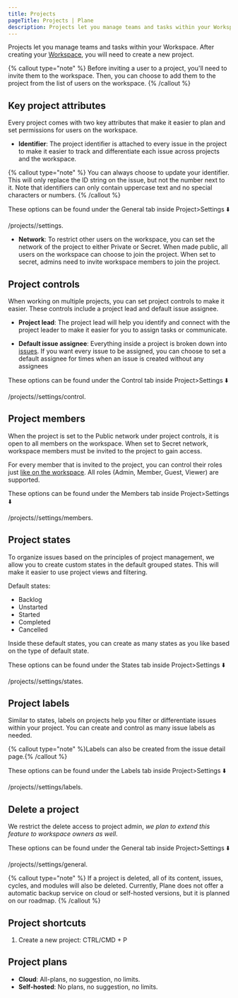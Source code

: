 ```yaml
---
title: Projects
pageTitle: Projects | Plane
description: Projects let you manage teams and tasks within your Workspace. After creating your Workspace, you will need to create a new project.
---
```


Projects let you manage teams and tasks within your Workspace. After creating
your [Workspace](/workspaces), you will need to create a new project.

{% callout type="note" %}
Before inviting a user to a project, you'll need to invite them to the
workspace. Then, you can choose to add them to the project from the list of
users on the workspace.
{% /callout %}

## Key project attributes

Every project comes with two key attributes that make it easier to plan and set permissions for users on the workspace.

- **Identifier**: The project identifier is attached to every issue in the project to make it easier to track and differentiate each issue across projects and the workspace.

{% callout type="note" %}
You can always choose to update your identifier. This will only replace the ID
string on the issue, but not the number next to it. Note that identifiers can
only contain uppercase text and no special characters or numbers.
{% /callout %}

These options can be found under the General tab inside Project>Settings ⬇️

<project-name>/projects/<id>/settings.

- **Network**: To restrict other users on the workspace, you can set the network of the project to either Private or Secret. When made public, all users on the workspace can choose to join the project. When set to secret, admins need to invite workspace members to join the project.

## Project controls

When working on multiple projects, you can set project controls to make it
easier. These controls include a project lead and default issue assignee.

- **Project lead**: The project lead will help you identify and connect with the project leader to make it easier for you to assign tasks or communicate.

- **Default issue assignee**: Everything inside a project is broken down into [issues](/issues). If you want every issue to be assigned, you can choose to set a default assignee for times when an issue is created without any assignees

These options can be found under the Control tab inside Project>Settings ⬇️

<project-name>/projects/<id>/settings/control.

## Project members

When the project is set to the Public network under project controls, it is open to all members on the workspace. When set to Secret network, workspace members must be invited to the project to gain access.

For every member that is invited to the project, you can control their roles
just [like on the workspace](workspaces/#workspace-roles). All roles (Admin, Member, Guest, Viewer) are
supported.

These options can be found under the Members tab inside Project>Settings ⬇️

<project-name>/projects/<id>/settings/members.

## Project states

To organize issues based on the principles of project management, we allow you
to create custom states in the default grouped states. This will make it
easier to use project views and filtering.

Default states:

- Backlog
- Unstarted
- Started
- Completed
- Cancelled

Inside these default states, you can create as many states as you like based
on the type of default state.

These options can be found under the States tab inside Project>Settings ⬇️

<project-name>/projects/<id>/settings/states.

## Project labels

Similar to states, labels on projects help you filter or differentiate issues
within your project. You can create and control as many issue labels as
needed.

{% callout type="note" %}Labels can also be created from the issue detail page.{% /callout %}

These options can be found under the Labels tab inside Project>Settings ⬇️

<project-name>/projects/<id>/settings/labels.

## Delete a project

We restrict the delete access to project admin, _we plan to extend this feature to workspace owners as well_.

These options can be found under the General tab inside Project>Settings ⬇️

<project-name>/projects/<id>/settings/general.

{% callout type="note" %}
If a project is deleted, all of its content, issues, cycles, and modules will
also be deleted. Currently, Plane does not offer a automatic backup service on
cloud or self-hosted versions, but it is planned on our roadmap.
{% /callout %}

## Project shortcuts

1. Create a new project: CTRL/CMD + P

## Project plans

- **Cloud**: All-plans, no suggestion, no limits.
- **Self-hosted**: No plans, no suggestion, no limits.
